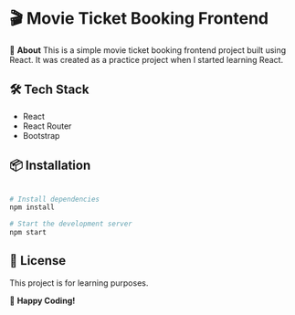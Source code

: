 # 🎬 Movie Ticket Booking Frontend

🚀 **About**
This is a simple movie ticket booking frontend project built using React. It was created as a practice project when I started learning React.

## 🛠 Tech Stack
- React
- React Router
- Bootstrap

## 📦 Installation
```sh

# Install dependencies
npm install

# Start the development server
npm start
```

## 📜 License
This project is for learning purposes.

🚀 **Happy Coding!**
